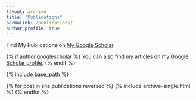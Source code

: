 ```yaml
---
layout: archive
title: "Publications"
permalink: /publications/
author_profile: true
---
```


Find My Publications on [My Google Scholar](https://scholar.google.com/citations?user=T6ZNwtAAAAAJ&hl=en&oi=ao) 

{% if author.googlescholar %}
  You can also find my articles on <u><a href="{{author.googlescholar}}">my Google Scholar profile</a>.</u>
{% endif %}

{% include base_path %}

{% for post in site.publications reversed %}
  {% include archive-single.html %}
{% endfor %}

